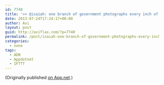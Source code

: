 ```yaml
---
id: 7740
title: '>> @isaiah: one branch of government photographs every inch of earth continually. another executes people, without trial, from unmanned aircraft, often. and one props up puppet dictators. and there&#8217;s one collects my email. which one am i supposed to be irate about?'
date: 2013-07-24T17:24:17+00:00
author: Avi
layout: post
guid: http://aviflax.com/?p=7740
permalink: /post/isaiah-one-branch-of-government-photographs-every-inch-of-earth-continually-another-executes-people-without-trial-from-unmanned-aircraft-often-and-one-props-up-puppet-dictators-and-theres/
categories:
  - none
tags:
  - ADN
  - Appdotnet
  - IFTTT
---
```

(Originally published [on App.net](http://alpha.app.net/aviflax/post/8026101).)